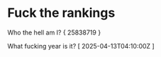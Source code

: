 # Fuck the rankings

Who the hell am I?
{ 25838719 }

What fucking year is it?
[ 2025-04-13T04:10:00Z ]
